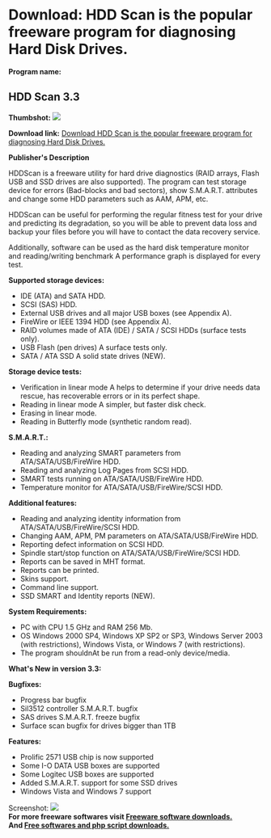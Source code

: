 # Download: HDD Scan is the popular freeware program for diagnosing Hard Disk Drives.

**Program name:**

## HDD Scan 3.3

  
**Thumbshot:** ![](http://www.freewarefiles.com/screenshot/hddscan2_md.gif)   
  
**Download link:** [Download HDD Scan is the popular freeware program for diagnosing Hard Disk Drives.](http://freesoftwares.boysofts.com/HDD-Scan_program_19157.html)  
  


**Publisher's Description**  
  


HDDScan is a freeware utility for hard drive diagnostics (RAID arrays, Flash USB and SSD drives are also supported). The program can test storage device for errors (Bad-blocks and bad sectors), show S.M.A.R.T. attributes and change some HDD parameters such as AAM, APM, etc. 

HDDScan can be useful for performing the regular fitness test for your drive and predicting its degradation, so you will be able to prevent data loss and backup your files before you will have to contact the data recovery service.

Additionally, software can be used as the hard disk temperature monitor and reading/writing benchmark A performance graph is displayed for every test.

**Supported storage devices:**

  * IDE (ATA) and SATA HDD. 
  * SCSI (SAS) HDD. 
  * External USB drives and all major USB boxes (see Appendix A). 
  * FireWire or IEEE 1394 HDD (see Appendix A). 
  * RAID volumes made of ATA (IDE) / SATA / SCSI HDDs (surface tests only). 
  * USB Flash (pen drives) A surface tests only. 
  * SATA / ATA SSD A solid state drives (NEW). 

**Storage device tests:**

  * Verification in linear mode A helps to determine if your drive needs data rescue, has recoverable errors or in its perfect shape. 
  * Reading in linear mode A simpler, but faster disk check. 
  * Erasing in linear mode. 
  * Reading in Butterfly mode (synthetic random read). 

**S.M.A.R.T.:**

  * Reading and analyzing SMART parameters from ATA/SATA/USB/FireWire HDD. 
  * Reading and analyzing Log Pages from SCSI HDD. 
  * SMART tests running on ATA/SATA/USB/FireWire HDD. 
  * Temperature monitor for ATA/SATA/USB/FireWire/SCSI HDD. 

**Additional features:**

  * Reading and analyzing identity information from ATA/SATA/USB/FireWire/SCSI HDD. 
  * Changing AAM, APM, PM parameters on ATA/SATA/USB/FireWire HDD. 
  * Reporting defect information on SCSI HDD. 
  * Spindle start/stop function on ATA/SATA/USB/FireWire/SCSI HDD. 
  * Reports can be saved in MHT format. 
  * Reports can be printed. 
  * Skins support. 
  * Command line support. 
  * SSD SMART and Identity reports (NEW). 

**System Requirements:**

  * PC with CPU 1.5 GHz and RAM 256 Mb. 
  * OS Windows 2000 SP4, Windows XP SP2 or SP3, Windows Server 2003 (with restrictions), Windows Vista, or Windows 7 (with restrictions). 
  * The program shouldnAt be run from a read-only device/media. 

**What's New in version 3.3:**

**Bugfixes:**

  * Progress bar bugfix 
  * Sil3512 controller S.M.A.R.T. bugfix 
  * SAS drives S.M.A.R.T. freeze bugfix 
  * Surface scan bugfix for drives bigger than 1TB 

**Features:**

  * Prolific 2571 USB chip is now supported 
  * Some I-O DATA USB boxes are supported 
  * Some Logitec USB boxes are supported 
  * Added S.M.A.R.T. support for some SSD drives 
  * Windows Vista and Windows 7 support 

  
  
Screenshot: ![](http://www.freewarefiles.com/screenshot/hddscan2.gif)   
**For more freeware softwares visit [Freeware software downloads.](http://freesoftwares.boysofts.com/)**   
**And [Free softwares and php script downloads.](http://www.boysofts.com/)**
